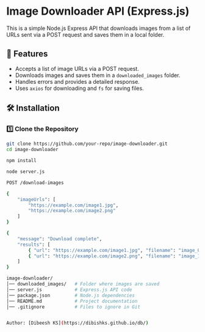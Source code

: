 # Image Downloader API (Express.js)

This is a simple Node.js Express API that downloads images from a list of URLs sent via a POST request and saves them in a local folder.

## 🚀 Features
- Accepts a list of image URLs via a POST request.
- Downloads images and saves them in a `downloaded_images` folder.
- Handles errors and provides a detailed response.
- Uses `axios` for downloading and `fs` for saving files.

## 🛠️ Installation

### 1️⃣ Clone the Repository
```sh
git clone https://github.com/your-repo/image-downloader.git
cd image-downloader

npm install

node server.js

POST /download-images

{
    "imageUrls": [
        "https://example.com/image1.jpg",
        "https://example.com/image2.png"
    ]
}

{
    "message": "Download complete",
    "results": [
        { "url": "https://example.com/image1.jpg", "filename": "image_0.jpg", "status": "Downloaded" },
        { "url": "https://example.com/image2.png", "filename": "image_1.png", "status": "Downloaded" }
    ]
}

image-downloader/
│── downloaded_images/   # Folder where images are saved
│── server.js            # Express.js API code
│── package.json         # Node.js dependencies
│── README.md            # Project documentation
│── .gitignore           # Files to ignore in Git


Author: [Dibeesh KS](https://dibishks.github.io/db/)